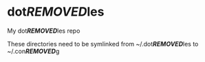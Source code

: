 # dot***REMOVED***les
My dot***REMOVED***les repo

These directories need to be symlinked from ~/.dot***REMOVED***les to ~/.con***REMOVED***g
